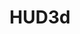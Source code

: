---
title: HUD3d
permalink: "/docs/reference/hud3d/"
redirect_from:
  - /hud3d/
  - /docs/hud3d/
---